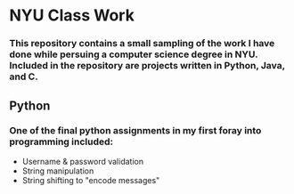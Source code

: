 <h1>NYU Class Work</h1>
<h3>This repository contains a small sampling of the work I have done while persuing a computer science degree in NYU. Included in the repository are projects written in Python, Java, and C.</h3>

<h2>Python</h2>
<h3>One of the final python assignments in my first foray into programming included:</h3>

<ul>
  <li>Username & password validation</li>
  <li>String manipulation</li>
  <li>String shifting to "encode messages"</li>
</ul>
